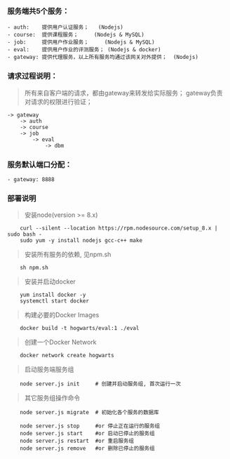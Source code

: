 ### 服务端共5个服务：
    - auth:    提供用户认证服务；   (Nodejs)
    - course:  提供课程服务；     (Nodejs & MySQL)
    - job:     提供用户作业服务；     (Nodejs & MySQL)
    - eval:    提供用户作业的评测服务； (Nodejs & docker)
    - gateway: 提供代理服务，以上所有服务均通过该网关对外提供；  (Nodejs)

### 请求过程说明：
> 所有来自客户端的请求，都由gateway来转发给实际服务；
> gateway负责对请求的权限进行验证；
    
    -> gateway  
        -> auth
        -> course
        -> job
            -> eval
                -> dbm

### 服务默认端口分配：
    - gateway: 8888

### 部署说明
> 安装node(version >= 8.x)
```shell
    curl --silent --location https://rpm.nodesource.com/setup_8.x | sudo bash -
    sudo yum -y install nodejs gcc-c++ make
```

> 安装所有服务的依赖, 见npm.sh
```shell
    sh npm.sh
```

> 安装并启动docker
```shell
    yum install docker -y
    systemctl start docker
```

> 构建必要的Docker Images
```shell
    docker build -t hogwarts/eval:1 ./eval
```

> 创建一个Docker Network
```shell
    docker network create hogwarts
```

> 启动服务端服务组
```shell
    node server.js init     # 创建并启动服务组, 首次运行一次
```

> 其它服务组操作命令
```shell
    node server.js migrate  # 初始化各个服务的数据库
    
    node server.js stop     #or 停止正在运行的服务组
    node server.js start    #or 启动已停止的服务组
    node server.js restart  #or 重启服务组
    node server.js remove   #or 删除已停止的服务组
```